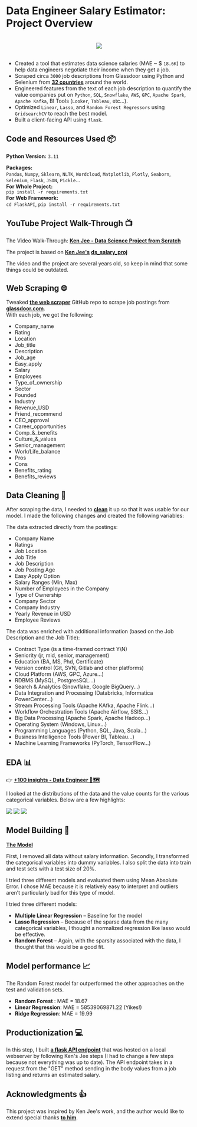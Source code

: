 # Data Engineer Salary Estimator: Project Overview

<br>
<div style="text-align:center"><img src="doc\images\Data-processing-bro-readme.png"/></div>
<br>

- Created a tool that estimates data science salaries (MAE ~ $ `18.6K`) to help data engineers negotiate their income when they get a job.
- Scraped circa `3000` job descriptions from Glassdoor using Python and Selenium from **[32 countries](scraper\config\data.yaml)** around the world.
- Engineered features from the text of each job description to quantify the value companies put on `Python`, `SQL`, `Snowflake`, `AWS`, `GPC`, `Apache Spark`, `Apache Kafka`, BI Tools (`Looker`, `Tableau`, etc...).
- Optimized `Linear`, `Lasso`, and `Random Forest Regressors` using `GridsearchCV` to reach the best model.
- Built a client-facing API using `flask`.

## Code and Resources Used 📦

**Python Version:** `3.11`

**Packages:** <br>`Pandas`, `Numpy`, `Sklearn`, `NLTK`, `Wordcloud`, `Matplotlib`, `Plotly`, `Seaborn`, `Selenium`, `Flask`, `JSON`, `Pickle`...<br>
**For Whole Project:**<br>
`pip install -r requirements.txt`<br>
**For Web Framework:** <br>
`cd FlaskAPI`, `pip install -r requirements.txt`

## YouTube Project Walk-Through 📺

The Video Walk-Through: **[Ken Jee - Data Science Project from Scratch](https://www.youtube.com/playlist?list=PL2zq7klxX5ASFejJj80ob9ZAnBHdz5O1t)**

The project is based on **[Ken Jee's](https://github.com/PlayingNumbers)** **[ds_salary_proj](https://github.com/PlayingNumbers/ds_salary_proj)**

The video and the project are several years old, so keep in mind that some things could be outdated.

## Web Scraping 🌐

Tweaked **[the web scraper](scraper)** GitHub repo to scrape job postings from **[glassdoor.com](https://www.glassdoor.com)**.
<br>With each job, we got the following:

- Company_name
- Rating
- Location
- Job_title
- Description
- Job_age
- Easy_apply
- Salary
- Employees
- Type_of_ownership
- Sector
- Founded
- Industry
- Revenue_USD
- Friend_recommend
- CEO_approval
- Career_opportunities
- Comp\_&_benefits
- Culture\_&_values
- Senior_management
- Work/Life_balance
- Pros
- Cons
- Benefits_rating
- Benefits_reviews

## Data Cleaning 🧹

After scraping the data, I needed to **[clean](_002_data_cleaning.ipynb)** it up so that it was usable for our model. I made the following changes and created the following variables:

The data extracted directly from the postings:

- Company Name
- Ratings
- Job Location
- Job Title
- Job Description
- Job Posting Age
- Easy Apply Option
- Salary Ranges (Min, Max)
- Number of Employees in the Company
- Type of Ownership
- Company Sector
- Company Industry
- Yearly Revenue in USD
- Employee Reviews

The data was enriched with additional information (based on the Job Description and the Job Title):

- Contract Type (is a time-framed contract Y\N)
- Seniority (jr, mid, senior, management)
- Education (BA, MS, Phd, Certificate)
- Version control (Git, SVN, Gitlab and other platforms)
- Cloud Platform (AWS, GPC, Azure...)
- RDBMS (MySQL, PostgresSQL...)
- Search & Analytics (Snowflake, Google BigQuery...)
- Data Integration and Processing (Databricks, Informatica PowerCenter...)
- Stream Processing Tools (Apache KAfka, Apache Flink...)
- Workflow Orchestration Tools (Apache Airflow, SSIS...)
- Big Data Processing (Apache Spark, Apache Hadoop...)
- Operating System (Windows, Linux...)
- Programming Languages (Python, SQL, Java, Scala...)
- Business Intelligence Tools (Power BI, Tableau...)
- Machine Learning Frameworks (PyTorch, TensorFlow...)

## EDA 📊

👉 **[+100 insights - Data Engineer 🧭🗺️](https://www.kaggle.com/code/lukkardata/100-insights-data-engineer)**

I looked at the distributions of the data and the value counts for the various categorical variables. Below are a few highlights:

<img src="doc\images\job-density.png" />
<img src="doc\images\Average_Salary_by_Country_in_the_World.png" />
<img src="doc\images\Top-10-Tech-skills-required.png" />

## Model Building 🧠

**[The Model](_004_model_building.ipynb)**

First, I removed all data without salary information. Secondly, I transformed the categorical variables into dummy variables. I also split the data into train and test sets with a test size of 20%.

I tried three different models and evaluated them using Mean Absolute Error. I chose MAE because it is relatively easy to interpret and outliers aren’t particularly bad for this type of model.

I tried three different models:

- **Multiple Linear Regression** – Baseline for the model
- **Lasso Regression** – Because of the sparse data from the many categorical variables, I thought a normalized regression like lasso would be effective.
- **Random Forest** – Again, with the sparsity associated with the data, I thought that this would be a good fit.

## Model performance 📈

The Random Forest model far outperformed the other approaches on the test and validation sets.

- **Random Forest** : MAE = 18.67
- **Linear Regression**: MAE = 58539069871.22 (Yikes!)
- **Ridge Regression**: MAE = 19.99

## Productionization 💻

In this step, I built **[a flask API endpoint](FlaskAPI)** that was hosted on a local webserver by following Ken's Jee steps (I had to change a few steps because not everything was up to date). The API endpoint takes in a request from the "GET" method sending in the body values from a job listing and returns an estimated salary.

## Acknowledgments 👍

This project was inspired by Ken Jee's work, and the author would like to extend special thanks **[to him](https://github.com/PlayingNumbers)**.
